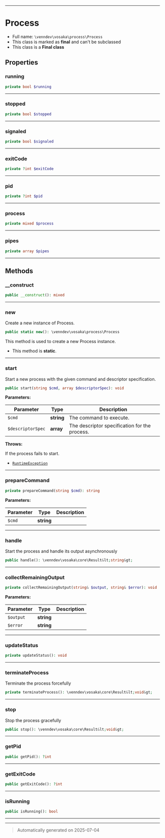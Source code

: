 ***

# Process





* Full name: `\venndev\vosaka\process\Process`
* This class is marked as **final** and can't be subclassed
* This class is a **Final class**



## Properties


### running



```php
private bool $running
```






***

### stopped



```php
private bool $stopped
```






***

### signaled



```php
private bool $signaled
```






***

### exitCode



```php
private ?int $exitCode
```






***

### pid



```php
private ?int $pid
```






***

### process



```php
private mixed $process
```






***

### pipes



```php
private array $pipes
```






***

## Methods


### __construct



```php
public __construct(): mixed
```












***

### new

Create a new instance of Process.

```php
public static new(): \venndev\vosaka\process\Process
```

This method is used to create a new Process instance.

* This method is **static**.








***

### start

Start a new process with the given command and descriptor specification.

```php
public start(string $cmd, array $descriptorSpec): void
```








**Parameters:**

| Parameter | Type | Description |
|-----------|------|-------------|
| `$cmd` | **string** | The command to execute. |
| `$descriptorSpec` | **array** | The descriptor specification for the process. |




**Throws:**
<p>If the process fails to start.</p>

- [`RuntimeException`](../../../RuntimeException.md)



***

### prepareCommand



```php
private prepareCommand(string $cmd): string
```








**Parameters:**

| Parameter | Type | Description |
|-----------|------|-------------|
| `$cmd` | **string** |  |





***

### handle

Start the process and handle its output asynchronously

```php
public handle(): \venndev\vosaka\core\Result&lt;string&gt;
```












***

### collectRemainingOutput



```php
private collectRemainingOutput(string& $output, string& $error): void
```








**Parameters:**

| Parameter | Type | Description |
|-----------|------|-------------|
| `$output` | **string** |  |
| `$error` | **string** |  |





***

### updateStatus



```php
private updateStatus(): void
```












***

### terminateProcess

Terminate the process forcefully

```php
private terminateProcess(): \venndev\vosaka\core\Result&lt;void&gt;
```












***

### stop

Stop the process gracefully

```php
public stop(): \venndev\vosaka\core\Result&lt;void&gt;
```












***

### getPid



```php
public getPid(): ?int
```












***

### getExitCode



```php
public getExitCode(): ?int
```












***

### isRunning



```php
public isRunning(): bool
```












***


***
> Automatically generated on 2025-07-04
